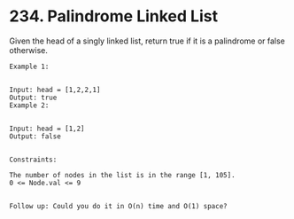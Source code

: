 # 234. Palindrome Linked List

Given the head of a singly linked list, return true if it is a palindrome or false otherwise.


```
Example 1:


Input: head = [1,2,2,1]
Output: true
Example 2:


Input: head = [1,2]
Output: false


Constraints:

The number of nodes in the list is in the range [1, 105].
0 <= Node.val <= 9


Follow up: Could you do it in O(n) time and O(1) space?
```